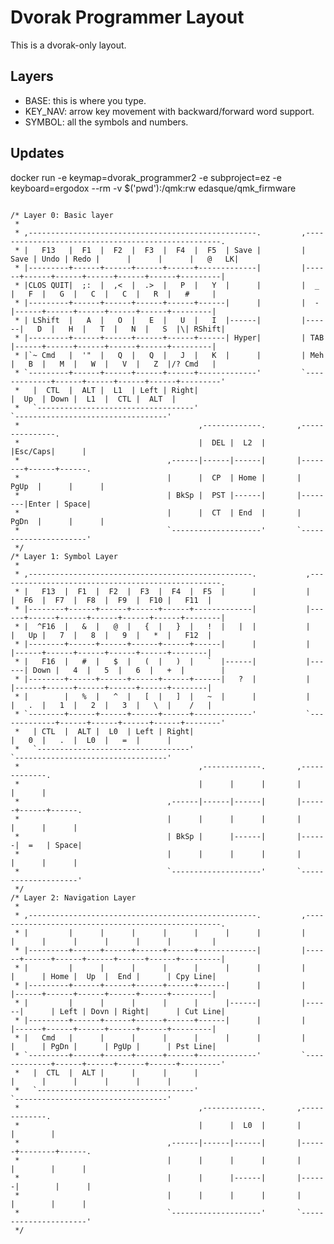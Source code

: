Dvorak Programmer Layout
========================

This is a dvorak-only layout.

Layers
------

* BASE: this is where you type.
* KEY_NAV: arrow key movement with backward/forward word support.
* SYMBOL: all the symbols and numbers.

Updates
-------

docker run -e keymap=dvorak_programmer2 -e subproject=ez -e keyboard=ergodox --rm -v $('pwd'):/qmk:rw edasque/qmk_firmware
<pre><code>
/* Layer 0: Basic layer
 *
 * ,---------------------------------------------------.         ,---------------------------------------------------.
 * |   F13   |  F1  |  F2  |  F3  |  F4  |  F5  | Save |         | Save | Undo | Redo |      |      |      |   @   LK|
 * |---------+------+------+------+------+-------------|         |------+------+------+------+------+------+---------|
 * |CLOS QUIT|  ;:  |  ,<  |  .>  |   P  |   Y  |      |         |  _   |   F  |   G  |   C  |   C  |   R  |   #     |
 * |---------+------+------+------+------+------|      |         |  -   |------+------+------+------+------+---------|
 * | LShift  |   A  |   O  |   E  |   U  |   I  |------|         |------|   D  |   H  |   T  |   N  |   S  |\| RShift|
 * |---------+------+------+------+------+------| Hyper|         | TAB  |------+------+------+------+------+---------|
 * |`~ Cmd   |  '"  |   Q  |   Q  |   J  |   K  |      |         | Meh  |   B  |   M  |   W  |   V  |   Z  |/? Cmd   |
 * `---------+------+------+------+------+-------------'         `-------------+------+------+------+------+---------'
 *   |  CTL  |  ALT |  L1  | Left | Right|                                     |  Up  | Down |  L1  |  CTL |  ALT  |
 *   `-----------------------------------'                                     `----------------------------------'
 *                                        ,-------------.       ,---------------.
 *                                        |  DEL |  L2  |       |Esc/Caps|      |
 *                                 ,------|------|------|       |--------+------+------.
 *                                 |      |  CP  | Home |       |  PgUp  |      |      |
 *                                 | BkSp |  PST |------|       |--------|Enter | Space|
 *                                 |      |  CT  | End  |       |  PgDn  |      |      |
 *                                 `--------------------'       `----------------------'
 */
/* Layer 1: Symbol Layer
 *
 * ,--------------------------------------------------.           ,--------------------------------------------------.
 * |   F13  |  F1  |  F2  |  F3  |  F4  |  F5  |      |           |      |  F6  |  F7  |  F8  |  F9  |  F10 |   F11  |
 * |--------+------+------+------+------+-------------|           |------+------+------+------+------+------+--------|
 * |  ^F16  |   &  |   @  |   {  |   }  |   !  |   |  |           |      |   Up |   7  |   8  |   9  |   *  |   F12  |
 * |--------+------+------+------+------+------|      |           |      |------+------+------+------+------+--------|
 * |   F16  |   #  |   $  |   (  |   )  |   `  |------|           |------| Down |   4  |   5  |   6  |   +  |        |
 * |--------+------+------+------+------+------|   ?  |           |      |------+------+------+------+------+--------|
 * |        |   %  |   ^  |   [  |   ]  |   ~  |      |           |      |   .  |   1  |   2  |   3  |   \  |    /   |
 * `--------+------+------+------+------+-------------'           `-------------+------+------+------+------+--------'
 *   | CTL  |  ALT |  L0  | Left | Right|                                       |   0  |   .  |  L0  |   =  |      |
 *   `----------------------------------'                                       `----------------------------------'
 *                                        ,-------------.       ,-------------.
 *                                        |      |      |       |      |      |
 *                                 ,------|------|------|       |------+------+------.
 *                                 |      |      |      |       |      |      |      |
 *                                 | BkSp |      |------|       |------|  =   | Space|
 *                                 |      |      |      |       |      |      |      |
 *                                 `--------------------'       `--------------------'
 */
/* Layer 2: Navigation Layer
 *
 * ,---------------------------------------------------.         ,---------------------------------------------------.
 * |         |      |      |      |      |      |      |         |      |      |      |      |      |      |         |
 * |---------+------+------+------+------+-------------|         |------+------+------+------+------+------+---------|
 * |         |      |      |      |      |      |      |         |      |      | Home |  Up  |  End |      | Cpy Line|
 * |---------+------+------+------+------+------|      |         |      |------+------+------+------+------+---------|
 * |         |      |      |      |      |      |------|         |------|      | Left | Dovn | Right|      | Cut Line|
 * |---------+------+------+------+------+------|      |         |      |------+------+------+------+------+---------|
 * |   Cmd   |      |      |      |      |      |      |         |      |      | PgDn |      | PgUp |      | Pst Line|
 * `---------+------+------+------+------+-------------'         `-------------+------+------+------+------+---------'
 *   |  CTL  |  ALT |      |      |      |                                     |      |      |      |      |      |
 *   `-----------------------------------'                                     `----------------------------------'
 *                                        ,-------------.       ,-------------.
 *                                        |      |  L0  |       |      |        |
 *                                 ,------|------|------|       |------+--------+------.
 *                                 |      |      |      |       |      |        |      |
 *                                 |      |      |------|       |------|        |      |
 *                                 |      |      |      |       |      |        |      |
 *                                 `--------------------'       `----------------------'
 */
</code></pre>
